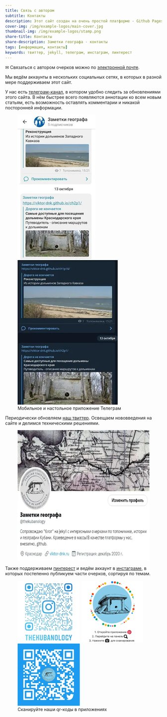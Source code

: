 ```yaml
---
title: Связь с автором
subtitle: Контакты
description: Этот сайт создан на очень простой платформе - Github Pages. В основе здесь статический движок jekyll. Эта комбинация накладывает достаточно ограничений, но также даёт некоторые приемущества (особенно для небольших некомерческих проектов).
cover-img: /img/example-logos/main-cover.jpg
thumbnail-img: /img/example-logos/stamp.png
share-title: Контакты
share-description: Заметки географа - контакты
tags: [информация, контакты]
keywords: твиттер, jekyll, телеграм, инстаграм, пинтерест
---
```

✉ Связаться с автором очерков можно по <a target="_blank" rel="noopener" href="mailto:{{ site.social-network-links.email }}?subject=%D1%81%D0%B0%D0%B9%D1%82%20%D0%97%D0%B0%D0%BC%D0%B5%D1%82%D0%BA%D0%B8%20%D0%B3%D0%B5%D0%BE%D0%B3%D1%80%D0%B0%D1%84%D0%B0&body=%D0%97%D0%B4%D1%80%D0%B0%D0%B2%D1%81%D1%82%D0%B2%D1%83%D0%B9%D1%82%D0%B5%20%D0%92%D0%B8%D0%BA%D1%82%D0%BE%D1%80%2C" title="Написать письмо автору">электронной почте<a/>.

Мы ведём аккаунты в нескольких социальных сетях, в которых в разной мере поддерживаем этот сайт.

У нас есть [телеграм-канал][a85077ec], в котором удобно следить за обновлениями этого сайта. В нём быстрее всего появляются аннотации ко всем новым статьям, есть возможность оставлять комментарии и никакой посторонней информации.

<figure>
  <img title="Мобильное приложение" alt="Мобильное приложение" src="/img/info/contacts/tlgrm-screen2.webp"/> <img title="Настольное приложение" alt="Настольное приложение" src="/img/info/contacts/tlgrm-screen1.webp"/>
  <figcaption>Мобильное и настольное приложение Телеграм</figcaption>
</figure>

  [a85077ec]: https://t.me/toponim "Информационный канал в поддержку этого блога"


Периодически обновляем [наш твиттер][10cc463d]. Освещаем нововведения на сайте и делимся техническими решениями.

  [10cc463d]: https://twitter.com/thekubanology "Техническое сопровождение Заметок географа"

<figure>
  <a target="_blank" rel="noopener" title="Наш твиттер" href="https://twitter.com/thekubanology"><img alt="twitter" width="585" height="419" src="/img/info/contacts/twitter.webp"/></a>
</figure>

Также поддерживаем [пинтерест][3da886e7] и ведём аккаунт в [инстаграме][45f075bb], в которых постепенно публикуем части очерков, сортируя по темам.

  [45f075bb]: https://www.instagram.com/thekubanology/ "Заметки географа инстаграм"
  [3da886e7]: https://www.pinterest.ru/thekubanology/ "Заметки географа на сайте Пинтерест"

<figure>
	<a target="_blank" rel="noopener" title="Наш инстаграм" href="https://www.instagram.com/thekubanology/"><img alt="Наш инстаграм" width="200" height="200" src="/img/info/contacts/qr-instagram.webp"/></a> <a target="_blank" rel="noopener" title="Наш Пинтерест" href="https://www.pinterest.ru/thekubanology/"><img alt="Наш Пинтерест" width="200" height="200" src="/img/info/contacts/qr-pinterest.webp"/></a> <a target="_blank" rel="noopener" title="Наш Твиттер" href="https://twitter.com/thekubanology"><img alt="Наш Твиттер" width="200" height="200" src="/img/info/contacts/qr-twitter.webp"/></a>
	<figcaption>Сканируйте наши qr-коды в приложениях</figcaption>
</figure>
